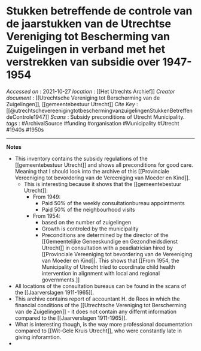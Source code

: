 # Stukken betreffende de controle van de jaarstukken van de Utrechtse Vereniging tot Bescherming van Zuigelingen in verband met het verstrekken van subsidie over 1947-1954

*Accessed on*  : 2021-10-27
*location* : [[Het Utrechts Archief]]
*Creator document*  : [[Utrechtsche Vereniging tot Berscherming van de Zuigelingen]], [[gemeentebestuur Utrecht]]
*Cite Key*  :[[@utrechtschevereenigingtotbeschermingvanzuigelingenStukkenBetreffendeControle1947]]
*Scans* : Subsidy preconditions of Utrecht Municipality.
*tags* : #ArchivalSource #funding #organisation #Municipality #Utrecht #1940s #1950s 

---

**Notes**
- This inventory contains the subsidy regulations of the [[gemeentebestuur Utrecht]] and shows all preconditions for good care. Meaning that I should look into the archive of this [[Provinciale Vereeniging tot bevordering van de Vereeniging van Moeder en Kind]].
	- This is interesting because it shows that the [[gemeentebestuur Utrecht]]:
		- From 1949:
			-  Paid 50% of the weekly consultationbureau appointments
			- Paid 50% of the neighbourhood visits
		- From 1954:
			- based on the number of zuigelingen
			- Growth is controled by the municipality
			- Preconditions are determined by the director of the [[Gemeentelijke Geneeskundige en Gezondheidsdienst Utrecht]] in consultation with a peadiatrician hired by [[Provinciale Vereeniging tot bevordering van de Vereeniging van Moeder en Kind]]. This shows that [[From 1954, the Municipality of Utrecht tried to coordinate child health intervention in alignment with local and regional governments.]]
- All locations of the consultation bureaus can be found in the scans of the [[Jaarverslagen 1911-1965]].
- This archive contains report of accountant H. de Roos in which the financial conditions of the [[Utrechtsche Vereniging tot Berscherming van de Zuigelingen]] - it does not contain any differnt information compared to the [[Jaarverslagen 1911-1965]].
- What is interesting though, is the way more professional documentation compared to [[Wit-Gele Kruis Utrecht]], who were constantly late in giving inforamtion.
- 




